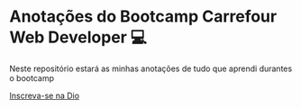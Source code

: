 # Anotações do Bootcamp Carrefour Web Developer 💻
Neste repositório estará as minhas anotações de tudo que aprendi durantes o bootcamp


[Inscreva-se na Dio](https://www.dio.me/)
